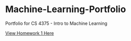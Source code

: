 # Machine-Learning-Portfolio
Portfolio for CS 4375 - Intro to Machine Learning

[View Homework 1 Here](dlk190000_Homework_1.pdf)
